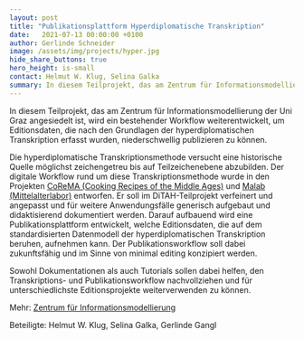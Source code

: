 ```yaml
---
layout: post
title: "Publikationsplattform Hyperdiplomatische Transkription"
date:   2021-07-13 00:00:00 +0100
author: Gerlinde Schneider
image: /assets/img/projects/hyper.jpg
hide_share_buttons: true
hero_height: is-small
contact: Helmut W. Klug, Selina Galka
summary: In diesem Teilprojekt, das am Zentrum für Informationsmodellierung der Uni Graz angesiedelt ist, wird ein bestehender Workflow weiterentwickelt, um Editionsdaten, die nach den Grundlagen der hyperdiplomatischen Transkription erfasst wurden, niederschwellig publizieren zu können. 
---
```


In diesem Teilprojekt, das am Zentrum für Informationsmodellierung der Uni Graz angesiedelt ist, wird ein bestehender Workflow weiterentwickelt, um Editionsdaten, die nach den Grundlagen der hyperdiplomatischen Transkription erfasst wurden, niederschwellig publizieren zu können.

Die hyperdiplomatische Transkriptionsmethode versucht eine historische Quelle möglichst zeichengetreu bis auf Teilzeichenebene abzubilden. Der digitale Workflow rund um diese Transkriptionsmethode wurde in den Projekten [CoReMA (Cooking Recipes of the Middle Ages)](https://gams.uni-graz.at/context:corema) und [Malab (Mittelalterlabor)](https://gams.uni-graz.at/context:malab) entworfen. Er soll im DiTAH-Teilprojekt verfeinert und angepasst und für weitere Anwendungsfälle generisch aufgebaut und didaktisierend dokumentiert werden. Darauf aufbauend wird eine Publikationsplattform entwickelt, welche Editionsdaten, die auf dem standardisierten Datenmodell der hyperdiplomatischen Transkription beruhen, aufnehmen kann. Der Publikationsworkflow soll dabei zukunftsfähig und im Sinne von minimal editing konzipiert werden.

Sowohl Dokumentationen als auch Tutorials sollen dabei helfen, den Transkriptions- und Publikationsworkflow nachvollziehen und für unterschiedlichste Editionsprojekte weiterverwenden zu können.
 

Mehr: [Zentrum für Informationsmodellierung](https://informationsmodellierung.uni-graz.at/de/)  

Beteiligte: Helmut W. Klug, Selina Galka, Gerlinde Gangl

